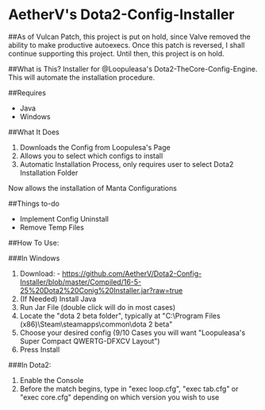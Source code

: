 # AetherV's Dota2-Config-Installer
##As of Vulcan Patch, this project is put on hold, since Valve removed the ability to make productive autoexecs. Once this patch is reversed, I shall continue supporting this project. Until then, this project is on hold. 

##What is This?
Installer for @Loopuleasa's Dota2-TheCore-Config-Engine. This will automate the installation procedure.


##Requires

- Java
- Windows


##What It Does

1.  Downloads the Config from Loopulesa's Page
2.  Allows you to select which configs to install
3.  Automatic Installation Process, only requires user to select Dota2 Installation Folder

Now allows the installation of Manta Configurations


##Things to-do

- Implement Config Uninstall
- Remove Temp Files 


##How To Use:

###In Windows
1.  Download: - https://github.com/AetherV/Dota2-Config-Installer/blob/master/Compiled/16-5-25%20Dota2%20Conig%20Installer.jar?raw=true
2.  (If Needed) Install Java
3.  Run Jar File (double click will do in most cases)
4.  Locate the "dota 2 beta folder", typically at "C:\Program Files (x86)\Steam\steamapps\common\dota 2 beta"
5.  Choose your desired config (9/10 Cases you will want "Loopuleasa's Super Compact QWERTG-DFXCV Layout")
6.  Press Install
  
###In Dota2:
1.  Enable the Console 
2.  Before the match begins, type in "exec loop.cfg", "exec tab.cfg" or "exec core.cfg" depending on which version you wish to use
